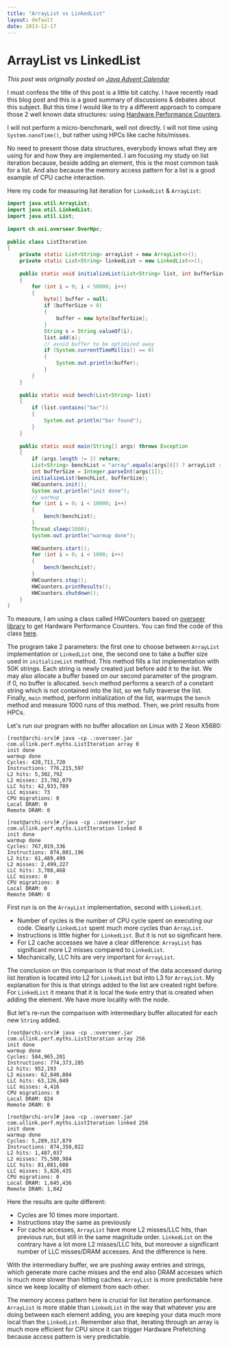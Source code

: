 ```yaml
---
title: "ArrayList vs LinkedList"
layout: default
date: 2013-12-17
---
```

# ArrayList vs LinkedList

*This post was originally posted on [Java Advent Calendar](http://www.javaadvent.com/2013/12/arraylist-vs-linkedlist.html)*

I must confess the title of this post is a little bit catchy. I have recently read this blog post and this is a good summary of  discussions & debates about this subject.
But this time I would like to try a different approach to compare those 2 well known data structures: using [Hardware Performance Counters](https://jpbempel.github.io/2013/08/02/hardware-performance-counters.html).

I will not perform a micro-benchmark, well not directly. I will not time using `System.nanoTime()`, but rather using HPCs like cache hits/misses.

No need to present those data structures, everybody knows what they are using for and how they are implemented. I am focusing my study on list iteration because, beside adding an element, this is the most common task for a list. And also because the memory access pattern for a list is a good example of CPU cache interaction.


Here my code for measuring list iteration for `LinkedList` & `ArrayList`:
```java
import java.util.ArrayList;
import java.util.LinkedList;
import java.util.List;
 
import ch.usi.overseer.OverHpc;
 
public class ListIteration
{
    private static List<String> arrayList = new ArrayList<>();
    private static List<String> linkedList = new LinkedList<>();
 
    public static void initializeList(List<String> list, int bufferSize)
    {
        for (int i = 0; i < 50000; i++)
        {
            byte[] buffer = null;
            if (bufferSize > 0)
            {
                buffer = new byte[bufferSize];
            }
            String s = String.valueOf(i);
            list.add(s);
            // avoid buffer to be optimized away
            if (System.currentTimeMillis() == 0)
            {
                System.out.println(buffer);
            }
        }
    }
 
    public static void bench(List<String> list)
    {
        if (list.contains("bar"))
        {
            System.out.println("bar found");
        }
    }
 
    public static void main(String[] args) throws Exception
    {
        if (args.length != 2) return;
        List<String> benchList = "array".equals(args[0]) ? arrayList : linkedList;
        int bufferSize = Integer.parseInt(args[1]);
        initializeList(benchList, bufferSize);
        HWCounters.init();
        System.out.println("init done");
        // warmup
        for (int i = 0; i < 10000; i++)
        {
            bench(benchList);
        }
        Thread.sleep(1000);
        System.out.println("warmup done");
 
        HWCounters.start();
        for (int i = 0; i < 1000; i++)
        {
            bench(benchList);
        }
        HWCounters.stop();
        HWCounters.printResults();
        HWCounters.shutdown();
    }
}
``` 
To measure, I am using a class called HWCounters based on [overseer library](http://www.peternier.com/projects/overseer/overseer.php) to get Hardware Performance Counters. You can find the code of this class [here](https://github.com/jpbempel/snippets/blob/master/HPC/HWCounters.java).

The program take 2 parameters: the first one to choose between `ArrayList` implementation or `LinkedList` one, the second one to take a buffer size used in `initializeList` method. This method fills a list implementation with 50K strings. Each string is newly created just before add it to the list. We may also allocate a buffer based on our second parameter of the program. if 0, no buffer is allocated.
`bench` method performs a search of a constant string which is not contained into the list, so we fully traverse the list.
Finally, `main` method, perform initialization of the list, warmups the `bench` method and measure 1000 runs of this method. Then, we print results from HPCs.

Let's run our program with no buffer allocation on Linux with 2 Xeon X5680:
```
[root@archi-srv]# java -cp .:overseer.jar com.ullink.perf.myths.ListIteration array 0
init done
warmup done
Cycles: 428,711,720
Instructions: 776,215,597
L2 hits: 5,302,792
L2 misses: 23,702,079
LLC hits: 42,933,789
LLC misses: 73
CPU migrations: 0
Local DRAM: 0
Remote DRAM: 0

[root@archi-srv]# /java -cp .:overseer.jar com.ullink.perf.myths.ListIteration linked 0
init done
warmup done
Cycles: 767,019,336
Instructions: 874,081,196
L2 hits: 61,489,499
L2 misses: 2,499,227
LLC hits: 3,788,468
LLC misses: 0
CPU migrations: 0
Local DRAM: 0
Remote DRAM: 0
```
First run is on the `ArrayList` implementation, second with `LinkedList`.

* Number of cycles is the number of CPU cycle spent on executing our code. Clearly `LinkedList` spent much more cycles than `ArrayList`.
* Instructions is little higher for `LinkedList`. But it is not so significant here.
* For L2 cache accesses we have a clear difference: `ArrayList` has significant more L2 misses compared to `LinkedList`.
* Mechanically, LLC hits are very important for `ArrayList`.

The conclusion on this comparison is that most of the data accessed during list iteration is located into L2 for `LinkedList` but into L3 for `ArrayList`.
My explanation for this is that strings added to the list are created right before. For `LinkedList` it means that it is local the `Node` entry that is created when adding the element. We have more locality with the node.

But let's re-run the comparison with intermediary buffer allocated for each new `String` added.

```
[root@archi-srv]# java -cp .:overseer.jar com.ullink.perf.myths.ListIteration array 256
init done
warmup done
Cycles: 584,965,201
Instructions: 774,373,285
L2 hits: 952,193
L2 misses: 62,840,804
LLC hits: 63,126,049
LLC misses: 4,416
CPU migrations: 0
Local DRAM: 824
Remote DRAM: 0

[root@archi-srv]# java -cp .:overseer.jar com.ullink.perf.myths.ListIteration linked 256
init done
warmup done
Cycles: 5,289,317,879
Instructions: 874,350,022
L2 hits: 1,487,037
L2 misses: 75,500,984
LLC hits: 81,881,688
LLC misses: 5,826,435
CPU migrations: 0
Local DRAM: 1,645,436
Remote DRAM: 1,042
```
Here the results are quite different:

* Cycles are 10 times more important.
* Instructions stay the same as previously
* For cache accesses, `ArrayList` have more L2 misses/LLC hits, than previous run, but still in the same magnitude order. `LinkedList` on the contrary have a lot more L2 misses/LLC hits, but moreover a significant number of LLC misses/DRAM accesses. And the difference is here.

With the intermediary buffer, we are pushing away entries and strings, which generate more cache misses and the end also DRAM accesses which is much more slower than hitting caches.
`ArrayList` is more predictable here since we keep locality of element from each other.

The memory access pattern here is crucial for list iteration performance. `ArrayList` is more stable than `LinkedList` in the way that whatever you are doing between each element adding, you are keeping your data  much more local than the `LinkedList`.
Remember also that, iterating through an array is much more efficient for CPU since it can trigger Hardware Prefetching because access pattern is very predictable.
